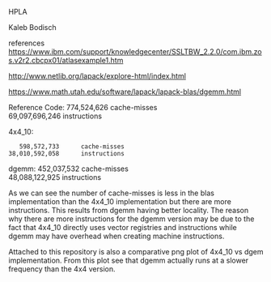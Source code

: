 

HPLA

Kaleb Bodisch


references https://www.ibm.com/support/knowledgecenter/SSLTBW_2.2.0/com.ibm.zos.v2r2.cbcpx01/atlasexample1.htm

http://www.netlib.org/lapack/explore-html/index.html

https://www.math.utah.edu/software/lapack/lapack-blas/dgemm.html


Reference Code:
       774,524,626      cache-misses                                                
    69,097,696,246      instructions

4x4_10:

       598,572,733      cache-misses                                                
    38,010,592,058      instructions                                                


dgemm:
       452,037,532      cache-misses                                                
    48,088,122,925      instructions 



As we can see the number of cache-misses is less in the blas implementation than the 4x4_10 implementation but there are more instructions. This results from dgemm having better locality. The reason why there are more instructions for the dgemm version may be due to the fact that 4x4_10 directly uses vector registries and instructions while dgemm may have overhead when creating machine instructions. 

Attached to this repository is also a comparative png plot of 4x4_10 vs dgem implementation. From this plot see that dgemm actually runs at a slower frequency than the 4x4 version. 












